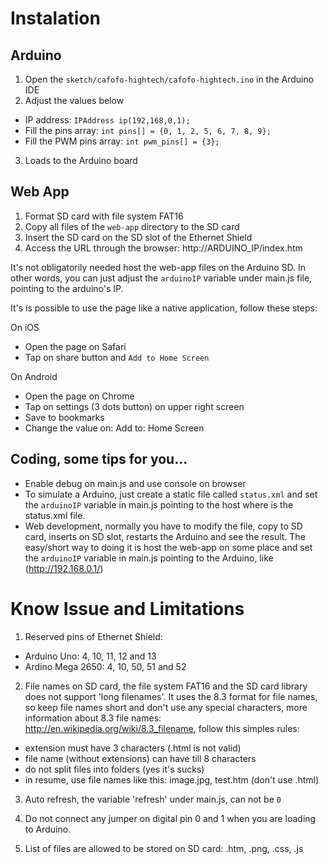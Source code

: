 # Instalation

## Arduino

1. Open the `sketch/cafofo-hightech/cafofo-hightech.ino` in the Arduino IDE
2. Adjust the values below
  * IP address: `IPAddress ip(192,168,0,1);`
  * Fill the pins array: `int pins[] = {0, 1, 2, 5, 6, 7, 8, 9};`
  * Fill the PWM pins array: `int pwm_pins[] = {3};`
3. Loads to the Arduino board

## Web App

1. Format SD card with file system FAT16
2. Copy all files of the `web-app` directory to the SD card
3. Insert the SD card on the SD slot of the Ethernet Shield
4. Access the URL through the browser: http://ARDUINO_IP/index.htm

It's not obligatorily needed host the web-app files on the Arduino SD. In other
words, you can just adjust the `arduinoIP` variable under main.js file, pointing
to the arduino's IP.

It's is possible to use the page like a native application, follow these steps:

On iOS
* Open the page on Safari
* Tap on share button and `Add to Home Screen`

On Android
* Open the page on Chrome
* Tap on settings (3 dots button) on upper right screen
* Save to bookmarks
* Change the value on: Add to: Home Screen


## Coding, some tips for you...

* Enable debug on main.js and use console on browser
* To simulate a Arduino, just create a static file called `status.xml` and set
the `arduinoIP` variable in main.js pointing to the host where is the status.xml
file.
* Web development, normally you have to modify the file, copy to SD card, inserts
on SD slot, restarts the Arduino and see the result. The easy/short way to doing
it is host the web-app on some place and set the `arduinoIP` variable in main.js
pointing to the Arduino, like (http://192.168.0.1/)

# Know Issue and Limitations

1. Reserved pins of Ethernet Shield:
  * Arduino Uno: 4, 10, 11, 12 and 13
  * Ardino Mega 2650: 4, 10, 50, 51 and 52

2. File names on SD card, the file system FAT16 and the SD card library does not
support 'long filenames'. It uses the 8.3 format for file names, so keep file
names short and don't use any special characters, more information about 8.3
file names: http://en.wikipedia.org/wiki/8.3_filename, follow this simples rules:
  * extension must have 3 characters (.html is not valid)
  * file name (without extensions) can have till 8 characters
  * do not split files into folders (yes it's sucks)
  * in resume, use file names like this: image.jpg, test.htm (don't use .html)

3. Auto refresh, the variable 'refresh' under main.js, can not be `0`

4. Do not connect any jumper on digital pin 0 and 1 when you are loading to Arduino.

5. List of files are allowed to be stored on SD card: .htm, .png, .css, .js
